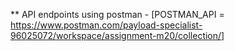 ** API endpoints using postman - [POSTMAN_API = https://www.postman.com/payload-specialist-96025072/workspace/assignment-m20/collection/]
